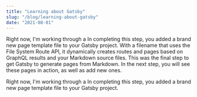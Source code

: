 ```yaml
---
title: "Learning about Gatsby"
slug: "/blog/learning-about-gatsby"
date: "2021-08-01"
---
```


Right now, I'm working through a In completing this step, you added a brand new page template file to your Gatsby project. With a filename that uses the File System Route API, it dynamically creates routes and pages based on GraphQL results and your Markdown source files. This was the final step to get Gatsby to generate pages from Markdown. In the next step, you will see these pages in action, as well as add new ones.

Right now, I'm working through a In completing this step, you added a brand new page template file to your Gatsby project.
